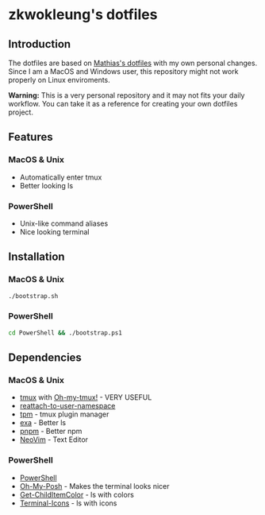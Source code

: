 # zkwokleung's dotfiles

## Introduction
The dotfiles are based on [Mathias's dotfiles](https://github.com/mathiasbynens/dotfiles) with my own personal changes. Since I am a MacOS and Windows user, this repository might not work properly on Linux enviroments.

**Warning:** This is a very personal repository and it may not fits your daily workflow. You can take it as a reference for creating your own dotfiles project.

## Features
### MacOS & Unix
- Automatically enter tmux
- Better looking ls

### PowerShell
- Unix-like command aliases
- Nice looking terminal

## Installation
### MacOS & Unix
```bash
./bootstrap.sh
```
### PowerShell
```bash
cd PowerShell && ./bootstrap.ps1
```

## Dependencies
### MacOS & Unix
- [tmux](https://github.com/tmux/tmux/wiki) with [Oh-my-tmux!](https://github.com/gpakosz/.tmux) - VERY USEFUL
- [reattach-to-user-namespace](https://github.com/ChrisJohnsen/tmux-MacOSX-pasteboard)
- [tpm](https://github.com/tmux-plugins/tpm) - tmux plugin manager
- [exa](https://github.com/ogham/exa) - Better ls
- [pnpm](https://github.com/pnpm/pnpm) - Better npm
- [NeoVim](https://github.com/neovim/neovim) - Text Editor

### PowerShell
- [PowerShell](https://apps.microsoft.com/detail/9MZ1SNWT0N5D)
- [Oh-My-Posh](https://github.com/JanDeDobbeleer/oh-my-posh) - Makes the terminal looks nicer
- [Get-ChildItemColor](https://github.com/joonro/Get-ChildItemColor) - ls with colors
- [Terminal-Icons](https://github.com/devblackops/Terminal-Icons) - ls with icons
